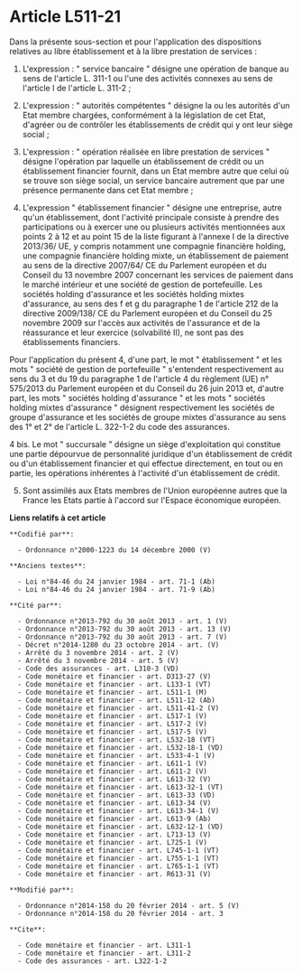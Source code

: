 # Article L511-21

Dans la présente sous-section et pour l'application des dispositions relatives au libre établissement et à la libre
prestation de services : 

1. L'expression : " service bancaire " désigne une opération de banque au sens de l'article L. 311-1 ou l'une des activités
connexes au sens de l'article I de l'article L. 311-2 ; 

2. L'expression : " autorités compétentes " désigne la ou les autorités d'un Etat membre chargées, conformément à la
législation de cet Etat, d'agréer ou de contrôler les établissements de crédit qui y ont leur siège social ; 

3. L'expression : " opération réalisée en libre prestation de services " désigne l'opération par laquelle un établissement de
crédit ou un établissement financier fournit, dans un Etat membre autre que celui où se trouve son siège social, un service
bancaire autrement que par une présence permanente dans cet Etat membre ; 

4. L'expression " établissement financier " désigne une entreprise, autre qu'un établissement, dont l'activité principale
consiste à prendre des participations ou à exercer une ou plusieurs activités mentionnées aux points 2 à 12 et au point 15 de
la liste figurant à l'annexe I de la directive 2013/36/ UE, y compris notamment une compagnie financière holding, une
compagnie financière holding mixte, un établissement de paiement au sens de la directive 2007/64/ CE du Parlement européen et
du Conseil du 13 novembre 2007 concernant les services de paiement dans le marché intérieur et une société de gestion de
portefeuille. Les sociétés holding d'assurance et les sociétés holding mixtes d'assurance, au sens des f et g du paragraphe 1
de l'article 212 de la directive 2009/138/ CE du Parlement européen et du Conseil du 25 novembre 2009 sur l'accès aux
activités de l'assurance et de la réassurance et leur exercice (solvabilité II), ne sont pas des établissements financiers. 

Pour l'application du présent 4, d'une part, le mot " établissement " et les mots " société de gestion de portefeuille "
s'entendent respectivement au sens du 3 et du 19 du paragraphe 1 de l'article 4 du règlement (UE) n° 575/2013 du Parlement
européen et du Conseil du 26 juin 2013 et, d'autre part, les mots " sociétés holding d'assurance " et les mots " sociétés
holding mixtes d'assurance " désignent respectivement les sociétés de groupe d'assurance et les sociétés de groupe mixtes
d'assurance au sens des 1° et 2° de l'article L. 322-1-2 du code des assurances. 

4 bis. Le mot " succursale " désigne un siège d'exploitation qui constitue une partie dépourvue de personnalité juridique
d'un établissement de crédit ou d'un établissement financier et qui effectue directement, en tout ou en partie, les
opérations inhérentes à l'activité d'un établissement de crédit. 

5. Sont assimilés aux Etats membres de l'Union européenne autres que la France les Etats partie à l'accord sur l'Espace
économique européen.

**Liens relatifs à cet article**

	**Codifié par**:

	  - Ordonnance n°2000-1223 du 14 décembre 2000 (V)

	**Anciens textes**:

	  - Loi n°84-46 du 24 janvier 1984 - art. 71-1 (Ab)
	  - Loi n°84-46 du 24 janvier 1984 - art. 71-9 (Ab)

	**Cité par**:

	  - Ordonnance n°2013-792 du 30 août 2013 - art. 1 (V)
	  - Ordonnance n°2013-792 du 30 août 2013 - art. 13 (V)
	  - Ordonnance n°2013-792 du 30 août 2013 - art. 7 (V)
	  - Décret n°2014-1280 du 23 octobre 2014 - art. (V)
	  - Arrêté du 3 novembre 2014 - art. 2 (V)
	  - Arrêté du 3 novembre 2014 - art. 5 (V)
	  - Code des assurances - art. L310-3 (VD)
	  - Code monétaire et financier - art. D313-27 (V)
	  - Code monétaire et financier - art. L133-1 (VT)
	  - Code monétaire et financier - art. L511-1 (M)
	  - Code monétaire et financier - art. L511-12 (Ab)
	  - Code monétaire et financier - art. L511-41-2 (V)
	  - Code monétaire et financier - art. L517-1 (V)
	  - Code monétaire et financier - art. L517-2 (V)
	  - Code monétaire et financier - art. L517-5 (V)
	  - Code monétaire et financier - art. L532-18 (VT)
	  - Code monétaire et financier - art. L532-18-1 (VD)
	  - Code monétaire et financier - art. L533-4-1 (V)
	  - Code monétaire et financier - art. L611-1 (V)
	  - Code monétaire et financier - art. L611-2 (V)
	  - Code monétaire et financier - art. L613-32 (V)
	  - Code monétaire et financier - art. L613-32-1 (VT)
	  - Code monétaire et financier - art. L613-33 (VD)
	  - Code monétaire et financier - art. L613-34 (V)
	  - Code monétaire et financier - art. L613-34-1 (V)
	  - Code monétaire et financier - art. L613-9 (Ab)
	  - Code monétaire et financier - art. L632-12-1 (VD)
	  - Code monétaire et financier - art. L713-13 (V)
	  - Code monétaire et financier - art. L725-1 (V)
	  - Code monétaire et financier - art. L745-1-1 (VT)
	  - Code monétaire et financier - art. L755-1-1 (VT)
	  - Code monétaire et financier - art. L765-1-1 (VT)
	  - Code monétaire et financier - art. R613-31 (V)

	**Modifié par**:

	  - Ordonnance n°2014-158 du 20 février 2014 - art. 5 (V)
	  - Ordonnance n°2014-158 du 20 février 2014 - art. 3

	**Cite**:

	  - Code monétaire et financier - art. L311-1
	  - Code monétaire et financier - art. L311-2
	  - Code des assurances - art. L322-1-2
